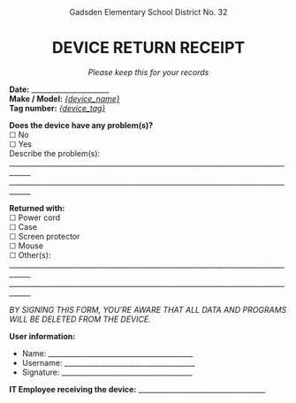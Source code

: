 <center>
Gadsden Elementary School District No. 32

<h1>DEVICE RETURN RECEIPT</h1>
<i>Please keep this for your records</i>
</center>

**Date:** ______________________
<br>**Make / Model:** <u>*{device_name}*</u>
<br>**Tag number:** <u>*{device_tag}*</u>

**Does the device have any problem(s)?**
<br> ☐ No
<br> ☐ Yes
<br> Describe the problem(s): 
<br> ____________________________________________________________________________________
<br> ____________________________________________________________________________________


**Returned with:**
<br> ☐ Power cord
<br> ☐ Case
<br> ☐ Screen protector
<br> ☐ Mouse
<br> ☐ Other(s):
<br> ____________________________________________________________________________________
<br> ____________________________________________________________________________________

*BY SIGNING THIS FORM, YOU’RE AWARE THAT ALL DATA AND PROGRAMS WILL BE DELETED FROM THE DEVICE.*

**User information:**
- Name: _________________________________________
- Username: _____________________________________
- Signature: _____________________________________

**IT Employee receiving the device:** ____________________________________